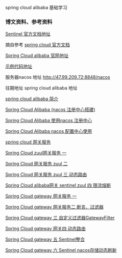 spring cloud alibaba 基础学习




### 博文资料、参考资料

[Sentinel 官方文档地址](https://github.com/alibaba/Sentinel)

摘自参考 [spring cloud 官方文档](https://cloud.spring.io/)

[Spring Cloud alibaba 官网地址](https://github.com/alibaba/spring-cloud-alibaba)

 [示例代码地址](https://github.com/HPxianliru/Spring-cloud-alibaba-basis/)
 
 
 服务器nacos 地址 http://47.99.209.72:8848/nacos

 
 往期地址 spring cloud alibaba 地址
 
 [spring cloud alibaba 简介](https://www.jianshu.com/p/16e2466f7177)
 
 [Spring Cloud Alibaba (nacos 注册中心搭建)](https://www.jianshu.com/p/1f573a642118)
 
 [Spring Cloud Alibaba 使用nacos 注册中心](https://www.jianshu.com/p/0f7fe16c06b2)
 
 [Spring Cloud Alibaba nacos 配置中心使用](https://www.jianshu.com/p/ca0f9ee38087)
 
 [spring cloud 网关服务](https://www.jianshu.com/p/146d66ab4e31)
 
 [Spring Cloud zuul网关服务 一](https://www.jianshu.com/p/31627176d2a2)
 
 [Spring Cloud 网关服务 zuul 二](https://zhuanlan.zhihu.com/p/89378879)
 
 [Spring Cloud 网关服务 zuul 三 动态路由](https://zhuanlan.zhihu.com/p/89402261)
 
 [Spring Cloud alibaba网关 sentinel zuul 四 限流熔断](https://zhuanlan.zhihu.com/p/90077373)
 
 [Spring Cloud gateway 网关服务 一](https://zhuanlan.zhihu.com/p/90116218)
 
 [Spring Cloud gateway 网关服务二 断言、过滤器](https://zhuanlan.zhihu.com/p/90305233)
 
 [Spring Cloud gateway 三 自定义过滤器GatewayFilter](https://zhuanlan.zhihu.com/p/90878602)
 
 [Spring Cloud gateway 网关四 动态路由](https://zhuanlan.zhihu.com/p/90990599)
 
[Spring Cloud gateway 五 Sentinel整合](https://zhuanlan.zhihu.com/p/91262004)

[Spring Cloud gateway 六 Sentinel nacos存储动态刷新](https://zhuanlan.zhihu.com/p/91577247)